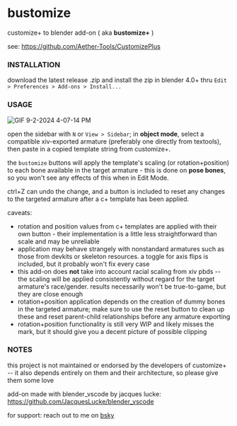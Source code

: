 # bustomize
customize+ to blender add-on ( aka **bustomize+** )

see: https://github.com/Aether-Tools/CustomizePlus

### INSTALLATION
download the latest release .zip and install the zip in blender 4.0+ thru `Edit > Preferences > Add-ons > Install...`

### USAGE
![GIF 9-2-2024 4-07-14 PM](https://github.com/user-attachments/assets/2a74c52a-f1ba-42c4-9d3d-47c07057ae53)

open the sidebar with `N` or `View > Sidebar`; in **object mode**, select a compatible xiv-exported armature (preferably one directly from textools), then paste in a copied template string from customize+.

the `bustomize` buttons will apply the template's scaling (or rotation+position) to each bone available in the target armature - this is done on **pose bones**, so you won't see any effects of this when in Edit Mode.

ctrl+Z can undo the change, and a button is included to reset any changes to the targeted armature after a c+ template has been applied.

caveats:
- rotation and position values from c+ templates are applied with their own button - their implementation is a little less straightforward than scale and may be unreliable
- application may behave strangely with nonstandard armatures such as those from devkits or skeleton resources. a toggle for axis flips is included, but it probably won't fix every case
- this add-on does **not** take into account racial scaling from xiv pbds -- the scaling will be applied consistently without regard for the target armature's race/gender. results necessarily won't be true-to-game, but they are close enough
- rotation+position application depends on the creation of dummy bones in the targeted armature; make sure to use the reset button to clean up these and reset parent-child relationships before any armature exporting
- rotation+position functionality is still very WIP and likely misses the mark, but it should give you a decent picture of possible clipping

### NOTES
this project is not maintained or endorsed by the developers of customize+ -- it also depends entirely on them and their architecture, so please give them some love

add-on made with blender_vscode by jacques lucke: https://github.com/JacquesLucke/blender_vscode

for support: reach out to me on [bsky](https://bsky.app/profile/bwuny.bsky.social)
